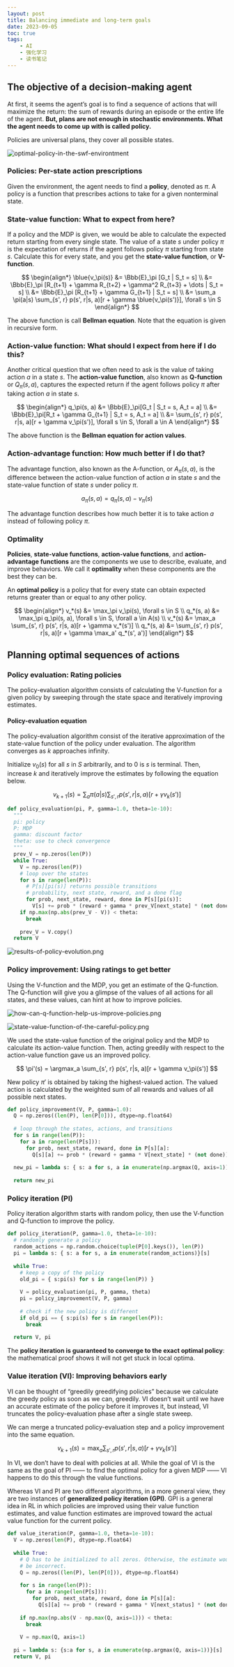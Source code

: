 ```yaml
---
layout: post
title: Balancing immediate and long-term goals
date: 2023-09-05
toc: true
tags:
    - AI
    - 强化学习
    - 读书笔记
---
```


## The objective of a decision-making agent

At first, it seems the agent’s goal is to find a sequence of actions that will maximize the return: the sum of rewards during an episode or the entire life of the agent. **But, plans are not enough in stochastic environments. What the agent needs to come up with is called policy.**

Policies are universal plans, they cover all possible states.

![optimal-policy-in-the-swf-environtment](/assets/images/2023-09-05-balancing-immediate-and-long-term-goals/optimal-policy-in-the-swf-environtment.png)

### Policies: Per-state action prescriptions

Given the environment, the agent needs to find a **policy**, denoted as $\pi$. A policy is a function that prescribes actions to take for a given nonterminal state.

### State-value function: What to expect from here?

If a policy and the MDP is given, we would be able to calculate the expected return starting from every single state. The value of a state $s$ under policy $\pi$ is the expectation of returns if the agent follows policy $\pi$ starting from state $s$. Calculate this for every state, and you get the **state-value function**, or **V-function**.

$$
\begin{align*}
\blue{v_\pi(s)} &= \Bbb{E}_\pi [G_t | S_t = s] \\
&= \Bbb{E}_\pi [R_{t+1} + \gamma R_{t+2} + \gamma^2 R_{t+3} + \dots | S_t = s] \\
&= \Bbb{E}_\pi [R_{t+1} + \gamma G_{t+1} | S_t = s] \\
&= \sum_a \pi(a|s) \sum_{s', r} p(s', r|s, a)[r + \gamma \blue{v_\pi(s')}], \forall s \in S
\end{align*}
$$

The above function is call **Bellman equation**. Note that the equation is given in recursive form.

### Action-value function: What should I expect from here if I do this?

Another critical question that we often need to ask is the value of taking action $a$ in a state $s$. The **action-value function**, also known as **Q-function** or $Q_\pi (s, a)$, captures the expected return if the agent follows policy $\pi$ after taking action $a$ in state $s$.

$$
\begin{align*}
q_\pi(s, a) &= \Bbb{E}_\pi[G_t | S_t = s, A_t = a] \\
&= \Bbb{E}_\pi[R_t + \gamma G_{t+1} | S_t = s, A_t = a] \\
&= \sum_{s', r} p(s', r|s, a)[r + \gamma v_\pi(s')], \forall s \in S, \forall a \in A
\end{align*}
$$

The above function is the **Bellman equation for action values**.

### Action-advantage function: How much better if I do that?

The advantage function, also known as the A-function, or $A_\pi(s, a)$, is the difference between the action-value function of action $a$ in state $s$ and the state-value function of state $s$ under policy $\pi$.

$$
a_\pi(s, a) = q_\pi(s, a) - v_\pi(s)
$$

The advantage function describes how much better it is to take action $a$ instead of following policy $\pi$.

### Optimality

**Policies**, **state-value functions**, **action-value functions**, and **action-advantage functions** are the components we use to describe, evaluate, and improve behaviors. We call it **optimality** when these components are the best they can be.

An **optimal policy** is a policy that for every state can obtain expected returns greater than or equal to any other policy.

$$
\begin{align*}
v_*(s) &= \max_\pi v_\pi(s), \forall s \in S \\
q_*(s, a) &= \max_\pi q_\pi(s, a), \forall s \in S, \forall a \in A(s) \\
v_*(s) &= \max_a \sum_{s', r} p(s', r|s, a)[r + \gamma v_*(s')] \\
q_*(s, a) &= \sum_{s', r} p(s', r|s, a)[r + \gamma \max_a' q_*(s', a')]
\end{align*}
$$

## Planning optimal sequences of actions

### Policy evaluation: Rating policies

The policy-evaluation algorithm consists of calculating the V-function for a given policy by sweeping through the state space and iteratively improving estimates.

#### Policy-evaluation equation

The policy-evaluation algorithm consist of the iterative approximation of the state-value function of the policy under evaluation. The algorithm converges as $k$ approaches infinity.

Initialize $v_0(s)$ for all $s$ in $S$ arbitrarily, and to $0$ is $s$ is terminal. Then, increase $k$ and iteratively improve the estimates by following the equation below.

$$
v_{k+1}(s) = \sum_a \pi(a|s) \sum_{s', r} p(s', r|s, a)[r + \gamma v_k(s')]
$$

```python
def policy_evaluation(pi, P, gamma=1.0, theta=1e-10):
  """
  pi: policy
  P: MDP
  gamma: discount factor
  theta: use to check convergence
  """
  prev_V = np.zeros(len(P))
  while True:
    V = np.zeros(len(P))
    # loop over the states
    for s in range(len(P)):
  	  # P[s][pi(s)] returns possible transitions
  	  # probability, next state, reward, and a done flag
  	  for prob, next_state, reward, done in P[s][pi(s)]:
        V[s] += prob * (reward + gamma * prev_V[next_state] * (not done))
    if np.max(np.abs(prev_V - V)) < theta:
      break
  
    prev_V = V.copy()
  return V
```

![results-of-policy-evolution.png](/assets/images/2023-09-05-balancing-immediate-and-long-term-goals/results-of-policy-evolution.png)

### Policy improvement: Using ratings to get better

Using the V-function and the MDP, you get an estimate of the Q-function. The Q-function will give you a glimpse of the values of all actions for all states, and these values, can hint at how to improve policies.

![how-can-q-function-help-us-improve-policies.png](/assets/images/2023-09-05-balancing-immediate-and-long-term-goals/how-can-q-function-help-us-improve-policies.png)

![state-value-function-of-the-careful-policy.png](/assets/images/2023-09-05-balancing-immediate-and-long-term-goals/state-value-function-of-the-careful-policy.png)

We used the state-value function of the original policy and the MDP to calculate its action-value function. Then, acting greedily with respect to the action-value function gave us an improved policy.

$$
\pi'(s) = \argmax_a \sum_{s', r} p(s', r|s, a)[r + \gamma v_\pi(s')]
$$

New policy $\pi'$ is obtained by taking the highest-valued action. The valued action is calculated by the weighted sum of all rewards and values of all possible next states.

```python
def policy_improvement(V, P, gamma=1.0):
  Q = np.zeros((len(P), len(P[0])), dtype=np.float64)
  
  # loop through the states, actions, and transitions
  for s in range(len(P)):
    for a in range(len(P[s])):
  	  for prob, next_state, reward, done in P[s][a]:
        Q[s][a] += prob * (reward + gamma * V[next_state] * (not done))
  
  new_pi = lambda s: { s: a for s, a in enumerate(np.argmax(Q, axis=1)) }[s]
  
  return new_pi
```

### Policy iteration (PI)

Policy iteration algorithm starts with random policy, then use the V-function and Q-function to improve the policy.

```python
def policy_iteration(P, gamma=1.0, theta=1e-10):
  # randomly generate a policy
  random_actions = np.random.choice(tuple(P[0].keys()), len(P))
  pi = lambda s: { s: a for s, a in enumerate(random_actions)}[s]
  
  while True:
    # keep a copy of the policy
    old_pi = { s:pi(s) for s in range(len(P)) }
  
    V = policy_evaluation(pi, P, gamma, theta)
    pi = policy_improvement(V, P, gamma)
  
    # check if the new policy is different
    if old_pi == { s:pi(s) for s in range(len(P)):
      break
  
  return V, pi
```

The **policy iteration is guaranteed to converge to the exact optimal policy**: the mathematical proof shows it will not get stuck in local optima.

### Value iteration (VI): Improving behaviors early

VI can be thought of “greedily greedifying policies” because we calculate the greedy policy as soon as we can, greedily. VI doesn’t wait until we have an accurate estimate of the policy before it improves it, but instead, VI truncates the policy-evaluation phase after a single state sweep.

We can merge a truncated policy-evaluation step and a policy improvement into the same equation.

$$
v_{k+1}(s) = \max_a \sum_{s', r} p(s', r|s, a)[r + \gamma v_k(s')]
$$

In VI, we don’t have to deal with policies at all. While the goal of VI is the same as the goal of PI —— to find the optimal policy for a given MDP —— VI happens to do this through the value functions.

Whereas VI and PI are two different algorithms, in a more general view, they are two instances of **generalized policy iteration (GPI)**. GPI is a general idea in RL in which policies are improved using their value function estimates, and value function estimates are improved toward the actual value function for the current policy.

```python
def value_iteration(P, gamma=1.0, theta=1e-10):
  V = np.zeros(len(P), dtype=np.float64)
  
  while True:
    # Q has to be initialized to all zeros. Otherwise, the estimate would
    # be incorrect.
    Q = np.zeros((len(P), len(P[0])), dtype=np.float64)
  
    for s in range(len(P)):
      for a in range(len(P[s])):
        for prob, next_state, reward, done in P[s][a]:
          Q[s][a] += prob * (reward + gamma * V[next_status] * (not done))
  
    if np.max(np.abs(V - np.max(Q, axis=1))) < theta:
      break
  
    V = np.max(Q, axis=1)
  
  pi = lambda s: {s:a for s, a in enumerate(np.argmax(Q, axis=1))}[s]
  return V, pi
```